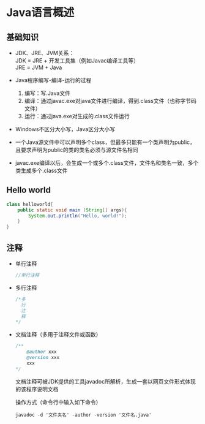 # Java语言概述

## 基础知识
- JDK、JRE、JVM关系：  
    JDK = JRE + 开发工具集（例如Javac编译工具等）  
    JRE = JVM + Java  

- Java程序编写-编译-运行的过程
    1. 编写：写.Java文件
    2. 编译：通过javac.exe对java文件进行编译，得到.class文件（也称字节码文件）
    3. 运行：通过java.exe对生成的.class文件运行   

- Windows不区分大小写，Java区分大小写  

- 一个Java源文件中可以声明多个class，但最多只能有一个类声明为public，且要求声明为public的类的类名必须与源文件名相同  

- javac.exe编译以后，会生成一个或多个.class文件，文件名和类名一致，多个类生成多个.class文件

## Hello world
```java
class helloworld{
    public static void main (String[] args){
        System.out.println("Hello, world!");
    }
}
```

## 注释
- 单行注释
    ``` java
    //单行注释
    ```
- 多行注释
    ``` java
    /*多
      行
      注
      释
    */
    ```
- 文档注释（多用于注释文件或函数）
    ``` java
    /**
        @author xxx
        @version xxx
        xxx
    */
    ```
    文档注释可被JDK提供的工具javadoc所解析，生成一套以网页文件形式体现的该程序说明文档  

    操作方式（命令行中输入如下命令） 
    ```
    javadoc -d '文件夹名' -author -version '文件名.java'
    ```